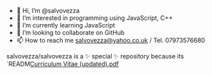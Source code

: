 - 👋 Hi, I’m @salvovezza
- 👀 I’m interested in programming using JavaScript, C++
- 🌱 I’m currently learning JavaScript
- 💞️ I’m looking to collaborate on GitHub
- 📫 How to reach me salvovezza@yahoo.co.uk / Tel. 07973576680


salvovezza/salvovezza is a ✨ special ✨ repository because its `READM[Curriculum Vitae (updated).pdf](https://github.com/salvovezza/salvovezza/files/13827073/Curriculum.Vitae.updated.pdf)
